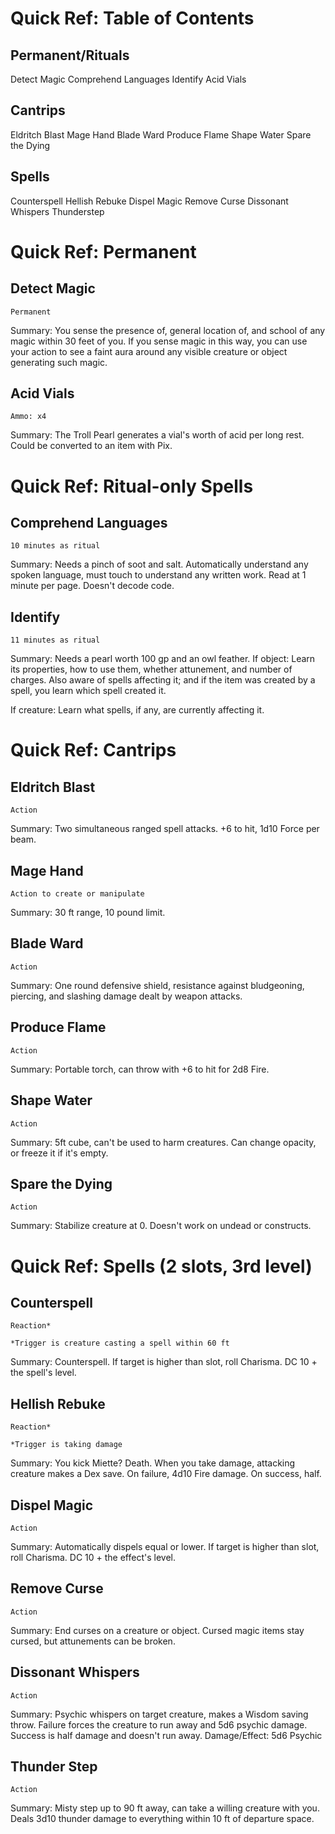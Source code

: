 # Quick Ref: Table of Contents

## Permanent/Rituals
Detect Magic
Comprehend Languages
Identify
Acid Vials

## Cantrips
Eldritch Blast
Mage Hand
Blade Ward
Produce Flame
Shape Water
Spare the Dying

## Spells
Counterspell
Hellish Rebuke
Dispel Magic
Remove Curse
Dissonant Whispers
Thunderstep

# Quick Ref: Permanent

## Detect Magic
```
Permanent
```
Summary: You sense the presence of, general location of, and school of any magic within 30 feet of you. If you sense magic in this way, you can use your action to see a faint aura around any visible creature or object generating such magic.

## Acid Vials
```
Ammo: x4
```
Summary: The Troll Pearl generates a vial's worth of acid per long rest. Could be converted to an item with Pix.



# Quick Ref: Ritual-only Spells

## Comprehend Languages
```
10 minutes as ritual
```
Summary: Needs a pinch of soot and salt. Automatically understand any spoken language, must touch to understand any written work. Read at 1 minute per page. Doesn't decode code.

## Identify
```
11 minutes as ritual
```
Summary: Needs a pearl worth 100 gp and an owl feather.
If object: Learn its properties, how to use them, whether attunement, and number of charges. Also aware of spells affecting it; and if the item was created by a spell, you learn which spell created it.

If creature: Learn what spells, if any, are currently affecting it.



# Quick Ref: Cantrips

## Eldritch Blast
```
Action
```
Summary: Two simultaneous ranged spell attacks. +6 to hit, 1d10 Force per beam.

## Mage Hand
```
Action to create or manipulate
```
Summary: 30 ft range, 10 pound limit.

## Blade Ward
```
Action
```
Summary: One round defensive shield, resistance against bludgeoning, piercing, and slashing damage dealt by weapon attacks.

## Produce Flame
```
Action
```
Summary: Portable torch, can throw with +6 to hit for 2d8 Fire.

## Shape Water
```
Action
```
Summary: 5ft cube, can't be used to harm creatures. Can change opacity, or freeze it if it's empty.

## Spare the Dying
```
Action
```
Summary: Stabilize creature at 0. Doesn't work on undead or constructs.



# Quick Ref: Spells (2 slots, 3rd level)

## Counterspell
```
Reaction*
```
```
*Trigger is creature casting a spell within 60 ft
```
Summary: Counterspell. If target is higher than slot, roll Charisma. DC 10 + the spell's level.

## Hellish Rebuke
```
Reaction*
```
```
*Trigger is taking damage
```
Summary: You kick Miette? Death.
When you take damage, attacking creature makes a Dex save. On failure, 4d10 Fire damage. On success, half.

## Dispel Magic
```
Action
```
Summary: Automatically dispels equal or lower. If target is higher than slot, roll Charisma. DC 10 + the effect's level.

## Remove Curse
```
Action
```
Summary: End curses on a creature or object. Cursed magic items stay cursed, but attunements can be broken.

## Dissonant Whispers
```
Action
```
Summary: Psychic whispers on target creature, makes a Wisdom saving throw. Failure forces the creature to run away and 5d6 psychic damage. Success is half damage and doesn't run away.
Damage/Effect: 5d6 Psychic

## Thunder Step
```
Action
```
Summary: Misty step up to 90 ft away, can take a willing creature with you. Deals 3d10 thunder damage to everything within 10 ft of departure space.
